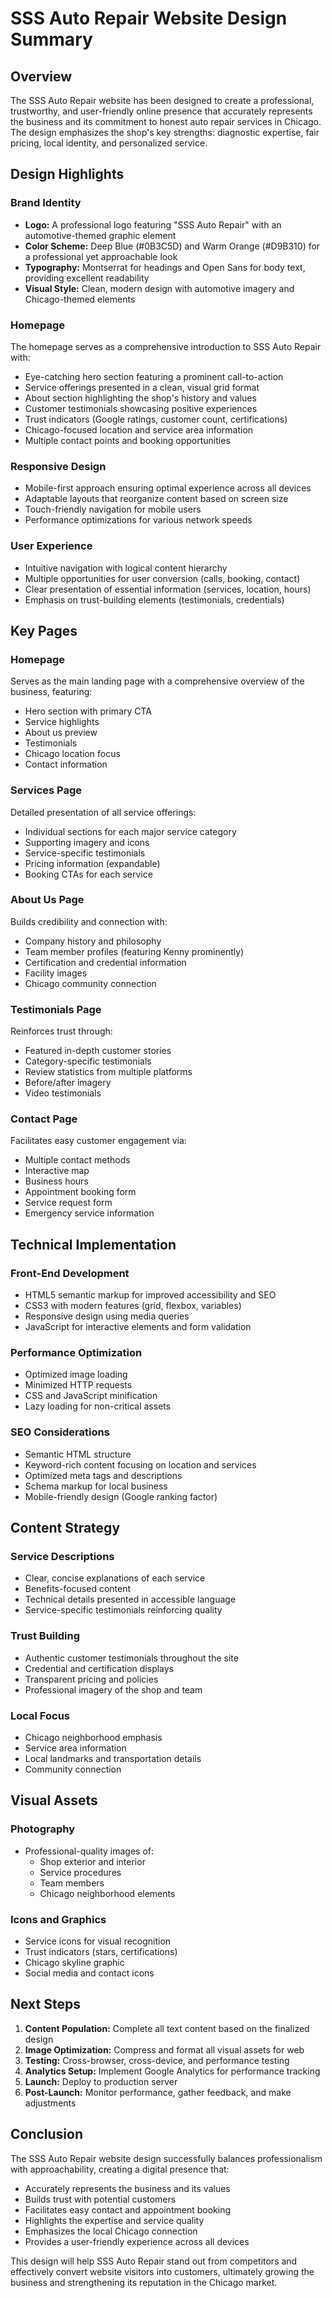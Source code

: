 # SSS Auto Repair Website Design Summary

## Overview

The SSS Auto Repair website has been designed to create a professional, trustworthy, and user-friendly online presence that accurately represents the business and its commitment to honest auto repair services in Chicago. The design emphasizes the shop's key strengths: diagnostic expertise, fair pricing, local identity, and personalized service.

## Design Highlights

### Brand Identity
- **Logo:** A professional logo featuring "SSS Auto Repair" with an automotive-themed graphic element
- **Color Scheme:** Deep Blue (#0B3C5D) and Warm Orange (#D9B310) for a professional yet approachable look
- **Typography:** Montserrat for headings and Open Sans for body text, providing excellent readability
- **Visual Style:** Clean, modern design with automotive imagery and Chicago-themed elements

### Homepage
The homepage serves as a comprehensive introduction to SSS Auto Repair with:
- Eye-catching hero section featuring a prominent call-to-action
- Service offerings presented in a clean, visual grid format
- About section highlighting the shop's history and values
- Customer testimonials showcasing positive experiences
- Trust indicators (Google ratings, customer count, certifications)
- Chicago-focused location and service area information
- Multiple contact points and booking opportunities

### Responsive Design
- Mobile-first approach ensuring optimal experience across all devices
- Adaptable layouts that reorganize content based on screen size
- Touch-friendly navigation for mobile users
- Performance optimizations for various network speeds

### User Experience
- Intuitive navigation with logical content hierarchy
- Multiple opportunities for user conversion (calls, booking, contact)
- Clear presentation of essential information (services, location, hours)
- Emphasis on trust-building elements (testimonials, credentials)

## Key Pages

### Homepage
Serves as the main landing page with a comprehensive overview of the business, featuring:
- Hero section with primary CTA
- Service highlights
- About us preview
- Testimonials
- Chicago location focus
- Contact information

### Services Page
Detailed presentation of all service offerings:
- Individual sections for each major service category
- Supporting imagery and icons
- Service-specific testimonials
- Pricing information (expandable)
- Booking CTAs for each service

### About Us Page
Builds credibility and connection with:
- Company history and philosophy
- Team member profiles (featuring Kenny prominently)
- Certification and credential information
- Facility images
- Chicago community connection

### Testimonials Page
Reinforces trust through:
- Featured in-depth customer stories
- Category-specific testimonials
- Review statistics from multiple platforms
- Before/after imagery
- Video testimonials

### Contact Page
Facilitates easy customer engagement via:
- Multiple contact methods
- Interactive map
- Business hours
- Appointment booking form
- Service request form
- Emergency service information

## Technical Implementation

### Front-End Development
- HTML5 semantic markup for improved accessibility and SEO
- CSS3 with modern features (grid, flexbox, variables)
- Responsive design using media queries
- JavaScript for interactive elements and form validation

### Performance Optimization
- Optimized image loading
- Minimized HTTP requests
- CSS and JavaScript minification
- Lazy loading for non-critical assets

### SEO Considerations
- Semantic HTML structure
- Keyword-rich content focusing on location and services
- Optimized meta tags and descriptions
- Schema markup for local business
- Mobile-friendly design (Google ranking factor)

## Content Strategy

### Service Descriptions
- Clear, concise explanations of each service
- Benefits-focused content
- Technical details presented in accessible language
- Service-specific testimonials reinforcing quality

### Trust Building
- Authentic customer testimonials throughout the site
- Credential and certification displays
- Transparent pricing and policies
- Professional imagery of the shop and team

### Local Focus
- Chicago neighborhood emphasis
- Service area information
- Local landmarks and transportation details
- Community connection

## Visual Assets

### Photography
- Professional-quality images of:
  - Shop exterior and interior
  - Service procedures
  - Team members
  - Chicago neighborhood elements

### Icons and Graphics
- Service icons for visual recognition
- Trust indicators (stars, certifications)
- Chicago skyline graphic
- Social media and contact icons

## Next Steps

1. **Content Population:** Complete all text content based on the finalized design
2. **Image Optimization:** Compress and format all visual assets for web
3. **Testing:** Cross-browser, cross-device, and performance testing
4. **Analytics Setup:** Implement Google Analytics for performance tracking
5. **Launch:** Deploy to production server
6. **Post-Launch:** Monitor performance, gather feedback, and make adjustments

## Conclusion

The SSS Auto Repair website design successfully balances professionalism with approachability, creating a digital presence that:
- Accurately represents the business and its values
- Builds trust with potential customers
- Facilitates easy contact and appointment booking
- Highlights the expertise and service quality
- Emphasizes the local Chicago connection
- Provides a user-friendly experience across all devices

This design will help SSS Auto Repair stand out from competitors and effectively convert website visitors into customers, ultimately growing the business and strengthening its reputation in the Chicago market.